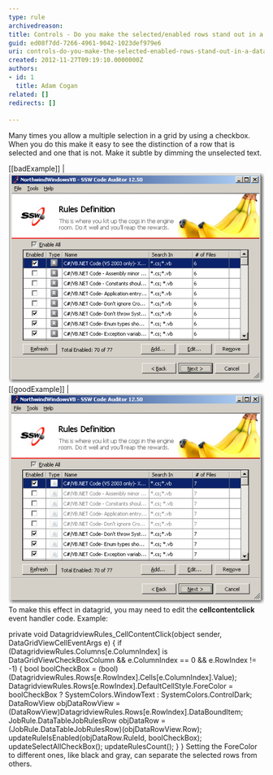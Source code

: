 ```yaml
---
type: rule
archivedreason: 
title: Controls - Do you make the selected/enabled rows stand out in a datagrid?
guid: ed08f7dd-7266-4961-9042-1023def979e6
uri: controls-do-you-make-the-selected-enabled-rows-stand-out-in-a-datagrid
created: 2012-11-27T09:19:10.0000000Z
authors:
- id: 1
  title: Adam Cogan
related: []
redirects: []

---
```


Many times you allow a multiple selection in a grid by using a checkbox. When you do this make it easy to see the distinction of a row that is selected and one that is not. Make it subtle by dimming the unselected text.

<!--endintro-->

[[badExample]]
| ![Selected rows are not separate from others.](../../assets/Interface_Selected_Rows_Bad.JPG)
[[goodExample]]
| ![Selected rows are separate from others.](../../assets/Interface_Selected_Rows_Good.JPG)
To make this effect in datagrid, you may need to edit the  **cellcontentclick** event handler code. 
Example:

private void DatagridviewRules\_CellContentClick(object sender, DataGridViewCellEventArgs e)
 {
 if (DatagridviewRules.Columns[e.ColumnIndex] is DataGridViewCheckBoxColumn && e.ColumnIndex == 0 &&
e.RowIndex != -1)
 {
 bool boolCheckBox = (bool)(DatagridviewRules.Rows[e.RowIndex].Cells[e.ColumnIndex].Value);
 DatagridviewRules.Rows[e.RowIndex].DefaultCellStyle.ForeColor = boolCheckBox
 ? SystemColors.WindowText
 : SystemColors.ControlDark;
 DataRowView objDataRowView = (DataRowView)DatagridviewRules.Rows[e.RowIndex].DataBoundItem;
 JobRule.DataTableJobRulesRow objDataRow = (JobRule.DataTableJobRulesRow)(objDataRowView.Row);
 updateRuleIsEnabled(objDataRow.RuleId, boolCheckBox);
 updateSelectAllCheckBox();
 updateRulesCount();
 }
 }
Setting the ForeColor to different ones, like black and gray, can separate the selected rows from others.
